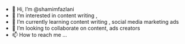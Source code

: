 - 👋 Hi, I’m @shamimfazlani
- 👀 I’m interested in content writing , 
- 🌱 I’m currently learning content writing , social media marketing ads
- 💞️ I’m looking to collaborate on content, ads creators
- 📫 How to reach me ...

<!---
shamimfazlani/shamimfazlani is a ✨ special ✨ repository because its `README.md` (this file) appears on your GitHub profile.
You can click the Preview link to take a look at your changes.
--->
